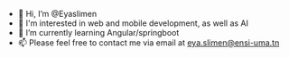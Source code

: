 - 👋 Hi, I’m @Eyaslimen
- 👀 I'm interested in web and mobile development, as well as AI
- 🌱 I’m currently learning Angular/springboot
- 📫 Please feel free to contact me via email at eya.slimen@ensi-uma.tn

<!---
Eyaslimen/Eyaslimen is a ✨ special ✨ repository because its `README.md` (this file) appears on your GitHub profile.
You can click the Preview link to take a look at your changes.
--->
